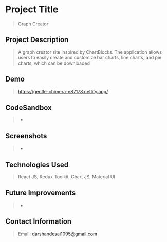 # Project Title

> Graph Creator

## Project Description

> A graph creator site inspired by ChartBlocks. The application allows users to easily create and customize bar charts, line charts, and pie charts, which can be downloaded

## Demo

> https://gentle-chimera-e87178.netlify.app/

## CodeSandbox

> -

## Screenshots

> -

## Technologies Used

> React JS, Redux-Toolkit, Chart JS, Material UI

## Future Improvements

> -

## Contact Information

> Email: darshandesai1095@gmail.com
